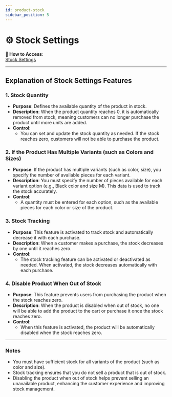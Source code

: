 ```yaml
---
id: product-stock
sidebar_position: 5
---
```


# ⚙️ Stock Settings

**🔗 How to Access**:  
[Stock Settings](https://app.easy-orders.net/#/products/create/6)

---

## Explanation of Stock Settings Features

### 1. **Stock Quantity**

- **Purpose**: Defines the available quantity of the product in stock.
- **Description**: When the product quantity reaches 0, it is automatically removed from stock, meaning customers can no longer purchase the product until more units are added.
- **Control**:
  - You can set and update the stock quantity as needed. If the stock reaches zero, customers will not be able to purchase the product.

### 2. **If the Product Has Multiple Variants (such as Colors and Sizes)**

- **Purpose**: If the product has multiple variants (such as color, size), you specify the number of available pieces for each variant.
- **Description**: You must specify the number of pieces available for each variant option (e.g., Black color and size M). This data is used to track the stock accurately.
- **Control**:
  - A quantity must be entered for each option, such as the available pieces for each color or size of the product.

### 3. **Stock Tracking**

- **Purpose**: This feature is activated to track stock and automatically decrease it with each purchase.
- **Description**: When a customer makes a purchase, the stock decreases by one until it reaches zero.
- **Control**:
  - The stock tracking feature can be activated or deactivated as needed. When activated, the stock decreases automatically with each purchase.

### 4. **Disable Product When Out of Stock**

- **Purpose**: This feature prevents users from purchasing the product when the stock reaches zero.
- **Description**: When the product is disabled when out of stock, no one will be able to add the product to the cart or purchase it once the stock reaches zero.
- **Control**:
  - When this feature is activated, the product will be automatically disabled when the stock reaches zero.

---

### Notes

- You must have sufficient stock for all variants of the product (such as color and size).
- Stock tracking ensures that you do not sell a product that is out of stock.
- Disabling the product when out of stock helps prevent selling an unavailable product, enhancing the customer experience and improving stock management.
